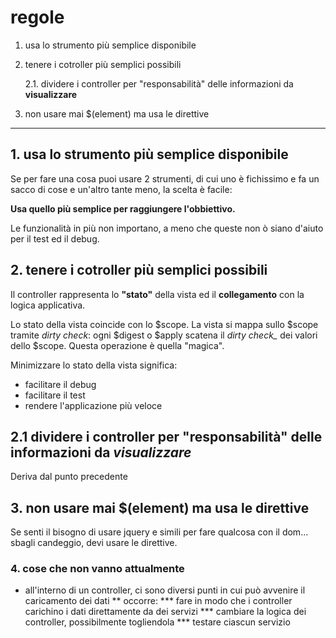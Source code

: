 # regole

1. usa lo strumento più semplice disponibile
1. tenere i cotroller più semplici possibili

    2.1. dividere i controller per "responsabilità" delle informazioni da **visualizzare**

2. non usare mai $(element) ma usa le direttive

---

## 1. usa lo strumento più semplice disponibile

Se per fare una cosa puoi usare 2 strumenti, di cui uno è fichissimo e fa un sacco di cose e un'altro tante meno, la scelta è facile:

**Usa quello più semplice per raggiungere l'obbiettivo.**

Le funzionalità in più non importano, a meno che queste non ò siano d'aiuto per il test ed il debug.


## 2. tenere i cotroller più semplici possibili

Il controller rappresenta lo **"stato"** della vista ed il **collegamento** con la logica applicativa.

Lo stato della vista coincide con lo $scope.
La vista si mappa sullo $scope tramite *dirty check*: ogni $digest o $apply scatena il *dirty check_* dei valori dello $scope. Questa operazione è quella "magica".

Minimizzare lo stato della vista significa:

* facilitare il debug
* facilitare il test
* rendere l'applicazione più veloce

## 2.1 dividere i controller per "responsabilità" delle informazioni da *visualizzare*

Deriva dal punto precedente

## 3. non usare mai $(element) ma usa le direttive

Se senti il bisogno di usare jquery e simili per fare qualcosa con il dom... sbagli candeggio, devi usare le direttive.

### 4. cose che non vanno attualmente

* all'interno di un controller, ci sono diversi punti in cui può avvenire il caricamento dei dati
** occorre:
*** fare in modo che i controller carichino i dati direttamente da dei servizi
*** cambiare la logica dei controller, possibilmente togliendola
*** testare ciascun servizio
